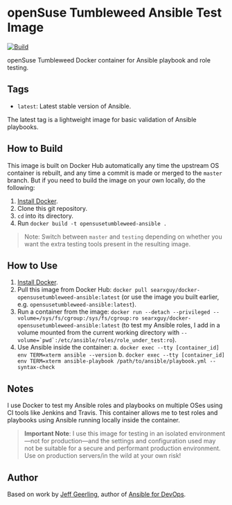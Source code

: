 # openSuse Tumbleweed Ansible Test Image

[![Build](https://github.com/ansibleforsearx/docker-openSuseTumbleweed-ansible/actions/workflows/build.yml/badge.svg)](https://github.com/ansibleforsearx/docker-openSuseTumbleweed-ansible/actions/workflows/build.yml)

openSuse Tumbleweed Docker container for Ansible playbook and role testing.

## Tags

  - `latest`: Latest stable version of Ansible.

The latest tag is a lightweight image for basic validation of Ansible playbooks.

## How to Build

This image is built on Docker Hub automatically any time the upstream OS container is rebuilt, and any time a commit is made or merged to the `master` branch. But if you need to build the image on your own locally, do the following:

  1. [Install Docker](https://docs.docker.com/engine/installation/).
  2. Clone this git repository.
  3. `cd` into its directory.
  4. Run `docker build -t opensusetumbleweed-ansible .`

> Note: Switch between `master` and `testing` depending on whether you want the extra testing tools present in the resulting image.

## How to Use

  1. [Install Docker](https://docs.docker.com/engine/installation/).
  2. Pull this image from Docker Hub: `docker pull searxguy/docker-opensusetumbleweed-ansible:latest` (or use the image you built earlier, e.g. `opensusetumbleweed-ansible:latest`).
  3. Run a container from the image: `docker run --detach --privileged --volume=/sys/fs/cgroup:/sys/fs/cgroup:ro searxguy/docker-opensusetumbleweed-ansible:latest` (to test my Ansible roles, I add in a volume mounted from the current working directory with ``--volume=`pwd`:/etc/ansible/roles/role_under_test:ro``).
  4. Use Ansible inside the container:
    a. `docker exec --tty [container_id] env TERM=xterm ansible --version`
    b. `docker exec --tty [container_id] env TERM=xterm ansible-playbook /path/to/ansible/playbook.yml --syntax-check`

## Notes

I use Docker to test my Ansible roles and playbooks on multiple OSes using CI tools like Jenkins and Travis. This container allows me to test roles and playbooks using Ansible running locally inside the container.

> **Important Note**: I use this image for testing in an isolated environment—not for production—and the settings and configuration used may not be suitable for a secure and performant production environment. Use on production servers/in the wild at your own risk!

## Author

Based on work by [Jeff Geerling](https://www.jeffgeerling.com/), author of [Ansible for DevOps](https://www.ansiblefordevops.com/).

